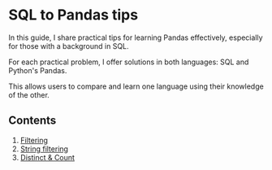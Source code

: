 # SQL to Pandas tips

In this guide, I share practical tips for learning Pandas effectively, especially for those with a background in SQL.

For each practical problem, I offer solutions in both languages: SQL and Python's Pandas.

This allows users to compare and learn one language using their knowledge of the other.

## Contents

1. [Filtering](1.filtering)
2. [String filtering](2.string_filtering)
3. [Distinct & Count](3.distinct_and_count)

